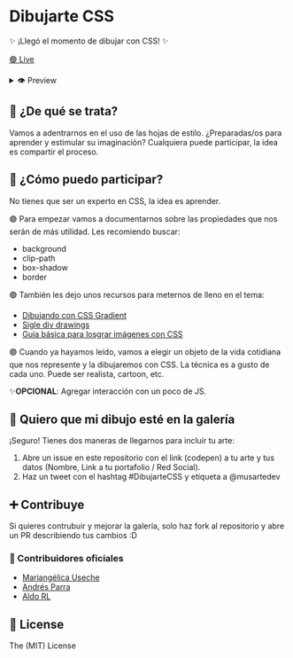 # Dibujarte CSS
✨ ¡Llegó el momento de dibujar con CSS! ✨

[🟣   Live](https://dibujartecss.musarte.dev/)
<details>
<summary>👁 Preview</summary>
  
![DEMO GIF](http://g.recordit.co/wHGcE23mze.gif)
</details>

## 👀 ¿De qué se trata?
Vamos a adentrarnos en el uso de las hojas de estilo. ¿Preparadas/os para aprender y estimular su imaginación?
Cualquiera puede participar, la idea es compartir el proceso.

## 🤔 ¿Cómo puedo participar?
No tienes que ser un experto en CSS, la idea es aprender.

🟣 Para empezar vamos a documentarnos sobre las propiedades que nos serán de más utilidad. Les recomiendo buscar:
* background
* clip-path
* box-shadow
* border

🟣 También les dejo unos recursos para meternos de lleno en el tema:
* [Dibujando con CSS Gradient](https://css-tricks.com/drawing-images-with-css-gradients/)
* [Sigle div drawings](https://hacks.mozilla.org/2014/09/single-div-drawings-with-css/)
* [Guía básica para losgrar imágenes con CSS](https://medium.com/coding-artist/a-beginners-guide-to-pure-css-images-ef9a5d069dd2)

🟣 Cuando ya hayamos leído, vamos a elegir un objeto de la vida cotidiana que nos represente y la dibujaremos con CSS. La técnica es a gusto de cada uno. Puede ser realista, cartoon, etc.

✨**OPCIONAL**: Agregar interacción con un poco de JS.

## 🎨 Quiero que mi dibujo esté en la galería
¡Seguro! Tienes dos maneras de llegarnos para incluír tu arte:
1. Abre un issue en este repositorio con el link (codepen) a tu arte y tus datos (Nombre, Link a tu portafolio / Red Social).
2. Haz un tweet con el hashtag #DibujarteCSS y etiqueta a @musartedev

## ➕ Contribuye
Si quieres contrubuir y mejorar la galería, solo haz fork al repositorio y abre un PR describiendo tus cambios :D

### 💜 Contribuidores oficiales
* [Mariangélica Useche](https://github.com/musartedev)
* [Andrés Parra](https://github.com/AndresParraGO)
* [Aldo RL](https://github.com/aldo-rl)

## 📖 License
The (MIT) License
